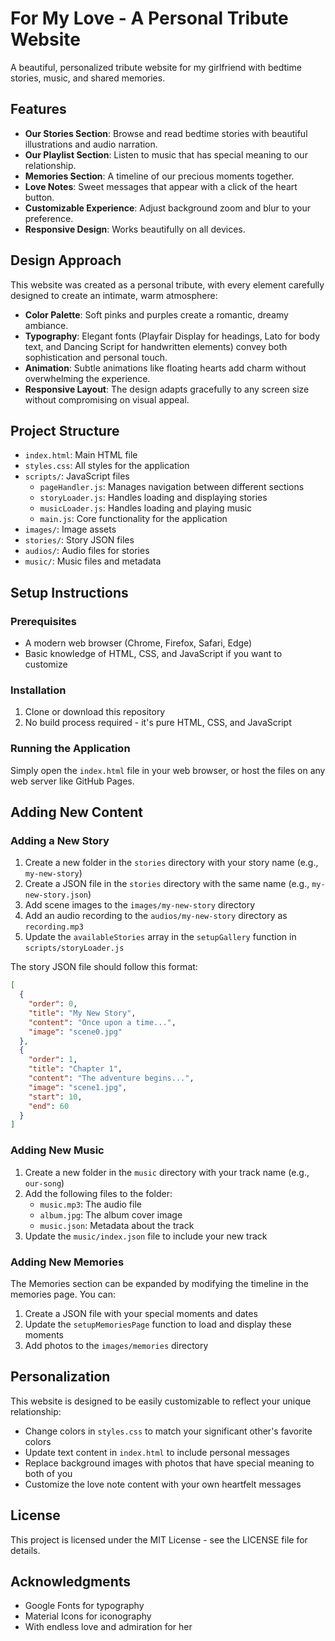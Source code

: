 # For My Love - A Personal Tribute Website

A beautiful, personalized tribute website for my girlfriend with bedtime stories, music, and shared memories.

## Features

- **Our Stories Section**: Browse and read bedtime stories with beautiful illustrations and audio narration.
- **Our Playlist Section**: Listen to music that has special meaning to our relationship.
- **Memories Section**: A timeline of our precious moments together.
- **Love Notes**: Sweet messages that appear with a click of the heart button.
- **Customizable Experience**: Adjust background zoom and blur to your preference.
- **Responsive Design**: Works beautifully on all devices.

## Design Approach

This website was created as a personal tribute, with every element carefully designed to create an intimate, warm atmosphere:

- **Color Palette**: Soft pinks and purples create a romantic, dreamy ambiance.
- **Typography**: Elegant fonts (Playfair Display for headings, Lato for body text, and Dancing Script for handwritten elements) convey both sophistication and personal touch.
- **Animation**: Subtle animations like floating hearts add charm without overwhelming the experience.
- **Responsive Layout**: The design adapts gracefully to any screen size without compromising on visual appeal.

## Project Structure

- `index.html`: Main HTML file
- `styles.css`: All styles for the application
- `scripts/`: JavaScript files
  - `pageHandler.js`: Manages navigation between different sections
  - `storyLoader.js`: Handles loading and displaying stories
  - `musicLoader.js`: Handles loading and playing music
  - `main.js`: Core functionality for the application
- `images/`: Image assets
- `stories/`: Story JSON files
- `audios/`: Audio files for stories
- `music/`: Music files and metadata

## Setup Instructions

### Prerequisites

- A modern web browser (Chrome, Firefox, Safari, Edge)
- Basic knowledge of HTML, CSS, and JavaScript if you want to customize

### Installation

1. Clone or download this repository
2. No build process required - it's pure HTML, CSS, and JavaScript

### Running the Application

Simply open the `index.html` file in your web browser, or host the files on any web server like GitHub Pages.

## Adding New Content

### Adding a New Story

1. Create a new folder in the `stories` directory with your story name (e.g., `my-new-story`)
2. Create a JSON file in the `stories` directory with the same name (e.g., `my-new-story.json`)
3. Add scene images to the `images/my-new-story` directory
4. Add an audio recording to the `audios/my-new-story` directory as `recording.mp3`
5. Update the `availableStories` array in the `setupGallery` function in `scripts/storyLoader.js`

The story JSON file should follow this format:

```json
[
  {
    "order": 0,
    "title": "My New Story",
    "content": "Once upon a time...",
    "image": "scene0.jpg"
  },
  {
    "order": 1,
    "title": "Chapter 1",
    "content": "The adventure begins...",
    "image": "scene1.jpg",
    "start": 10,
    "end": 60
  }
]
```

### Adding New Music

1. Create a new folder in the `music` directory with your track name (e.g., `our-song`)
2. Add the following files to the folder:
   - `music.mp3`: The audio file
   - `album.jpg`: The album cover image
   - `music.json`: Metadata about the track
3. Update the `music/index.json` file to include your new track

### Adding New Memories

The Memories section can be expanded by modifying the timeline in the memories page. You can:

1. Create a JSON file with your special moments and dates
2. Update the `setupMemoriesPage` function to load and display these moments
3. Add photos to the `images/memories` directory

## Personalization

This website is designed to be easily customizable to reflect your unique relationship:

- Change colors in `styles.css` to match your significant other's favorite colors
- Update text content in `index.html` to include personal messages
- Replace background images with photos that have special meaning to both of you
- Customize the love note content with your own heartfelt messages

## License

This project is licensed under the MIT License - see the LICENSE file for details.

## Acknowledgments

- Google Fonts for typography
- Material Icons for iconography
- With endless love and admiration for her 
